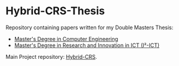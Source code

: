 # Hybrid-CRS-Thesis
Repository containing papers written for my Double Masters Thesis:
- [Master's Degree in Computer Engineering](https://www.uam.es/uam/master-universitario-ingenieria-informatica)
- [Master's Degree in Research and Innovation in ICT (I²-ICT)](https://www.uam.es/uam/master-universitario-sistemas-interactivos-inteligentes)

Main Project repository: [Hybrid-CRS](https://github.com/Acervans/Hybrid-CRS).
